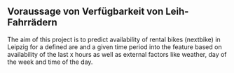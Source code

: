 ## Voraussage von Verfügbarkeit von Leih-Fahrrädern

The aim of this project is to predict availability of rental bikes (nextbike) in Leipzig for a defined are and a given time period into the feature based on availability of the last x hours as well as external factors like weather, day of the week and time of the day. 
